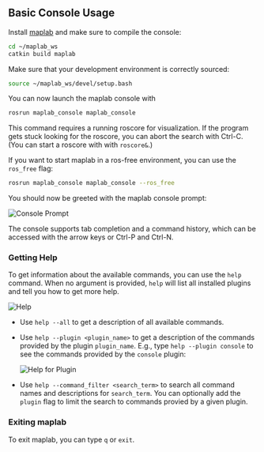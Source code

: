 ## Basic Console Usage

Install [maplab](Installation-Ubuntu) and make sure to compile the console:
```sh
cd ~/maplab_ws
catkin build maplab
```

Make sure that your development environment is correctly sourced:
```sh
source ~/maplab_ws/devel/setup.bash
```

You can now launch the maplab console with
```sh
rosrun maplab_console maplab_console
```

This command requires a running roscore for visualization.
If the program gets stuck looking for the roscore, you can abort the search with Ctrl-C.
(You can start a roscore with with `roscore&`.)

If you want to start maplab in a ros-free environment, you can use the `ros_free` flag:
```sh
rosrun maplab_console maplab_console --ros_free
```

You should now be greeted with the maplab console prompt:

![Console Prompt](images/maplab-console-prompt.png)

The console supports tab completion and a command history, which can be accessed with the arrow keys or Ctrl-P and Ctrl-N.

### Getting Help
To get information about the available commands, you can use the `help` command.
When no argument is provided, `help` will list all installed plugins and tell you how to get more help.

![Help](images/maplab-help.png)

- Use `help --all` to get a description of all available commands.
- Use `help --plugin <plugin_name>` to get a description of the commands provided by the plugin `plugin_name`.
E.g., type `help --plugin console` to see the commands provided by the `console` plugin:

    ![Help for Plugin](images/maplab-help-plugin.png)
- Use `help --command_filter <search_term>` to search all command names and descriptions for `search_term`.
You can optionally add the `plugin` flag to limit the search to commands provied by a given plugin.

### Exiting maplab
To exit maplab, you can type `q` or `exit`.
